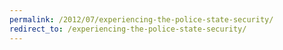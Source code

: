 ```yaml
---
permalink: /2012/07/experiencing-the-police-state-security/
redirect_to: /experiencing-the-police-state-security/
---
```

